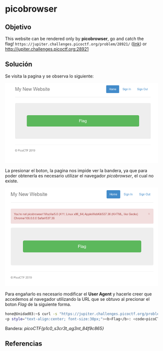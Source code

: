# picobrowser
## Objetivo
This website can be rendered only by **picobrowser**, go and catch the flag! `https://jupiter.challenges.picoctf.org/problem/28921/` ([link](https://jupiter.challenges.picoctf.org/problem/28921/)) or http://jupiter.challenges.picoctf.org:28921

## Solución 

Se visita la pagina y se observa lo siguiente:

![img-index](img-index.png)

La presionar el boton, la pagina nos impide ver la bandera, ya que para poder obtenerla es necesario utilizar el navegador *picobrowser*, el cual no existe.

![img-notpicobrowser](img-notpicobrowser.png)

Para engañarlo es necesario modificar el **User Agent** y hacerle creer que accedemos al navegador utilizando la URL que se obtuvo al precionar el boton *Flag* de la siguiente forma.
```bash
hone@Unidad03:~$ curl -s "https://jupiter.challenges.picoctf.org/problem/28921/flag" -H "User-Agent: picobrowser" | grep picoCTF
<p style="text-align:center; font-size:30px;"><b>Flag</b>: <code>picoCTF{p1c0_s3cr3t_ag3nt_84f9c865}</code></p>
```

Bandera: *picoCTF{p1c0_s3cr3t_ag3nt_84f9c865}*

## Referencias
